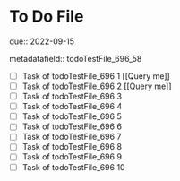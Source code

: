# To Do File

due:: 2022-09-15

metadatafield:: todoTestFile_696_58

- [ ] Task of todoTestFile_696 1 [[Query me]]
- [ ] Task of todoTestFile_696 2 [[Query me]]
- [ ] Task of todoTestFile_696 3
- [ ] Task of todoTestFile_696 4
- [ ] Task of todoTestFile_696 5
- [ ] Task of todoTestFile_696 6
- [ ] Task of todoTestFile_696 7
- [ ] Task of todoTestFile_696 8
- [ ] Task of todoTestFile_696 9
- [ ] Task of todoTestFile_696 10